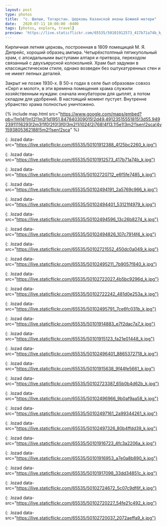 ```yaml
---
layout: post
type: photos
title:  "с. Шапши, Татарстан. Церковь Казанской иконы Божией матери"
date:   2020-07-11 10:00:00 -0400
tags: [photos, explore, travel]
preview: 'https://live.staticflickr.com/65535/50101912573_417b71a74b_k_d.jpg'
---
```


Кирпичная летняя церковь, построенная в 1809 помещицей М. Я. Депрейс, хороший образец ампира. Четырёхстолпный пятикупольный храм, с апсидальными выступами алтаря и притвора, переходом связанный с двухъярусной колокольней. Храм был задуман в классицистическом стиле, однако возведен без оштукатуренных стен и не имеет лепных деталей.

Закрыт не позже 1930-х. В 50-х годах в селе был образован совхоз «Серп и молот», в эти времена помещения храма служили хозяйственным нуждам: сначала инкубатором для цыплят, а потом складом для удобрений. В настоящий момент пустует. Внутренне убранство храма полностью уничтожено.

{% include map.html src="https://www.google.com/maps/embed?pb=!1m14!1m12!1m3!1d1951.847840309015!2d49.49123515551815!3d55.94923911116293!2m3!1f0!2f0!3f0!3m2!1i1024!2i768!4f13.1!5e1!3m2!1sen!2sca!4v1593805362188!5m2!1sen!2sca" %}

![](){: .lozad data-src="https://live.staticflickr.com/65535/50101912388_4f25bc2260_k.jpg"}

![](){: .lozad data-src="https://live.staticflickr.com/65535/50101912573_417b71a74b_k.jpg"}

![](){: .lozad data-src="https://live.staticflickr.com/65535/50102720712_e6f5fe7485_k.jpg"}

![](){: .lozad data-src="https://live.staticflickr.com/65535/50102494191_2a5769c966_k.jpg"}

![](){: .lozad data-src="https://live.staticflickr.com/65535/50102494401_53121f4979_k.jpg"}

![](){: .lozad data-src="https://live.staticflickr.com/65535/50102494596_13c26b8274_k.jpg"}

![](){: .lozad data-src="https://live.staticflickr.com/65535/50102494826_107c7914f4_k.jpg"}

![](){: .lozad data-src="https://live.staticflickr.com/65535/50102721552_450dc0a049_k.jpg"}

![](){: .lozad data-src="https://live.staticflickr.com/65535/50102495211_7b9057f840_k.jpg"}

![](){: .lozad data-src="https://live.staticflickr.com/65535/50102722027_4b5bc9296d_k.jpg"}

![](){: .lozad data-src="https://live.staticflickr.com/65535/50102722242_481d0e253a_k.jpg"}

![](){: .lozad data-src="https://live.staticflickr.com/65535/50102495791_7ce6fc031b_k.jpg"}

![](){: .lozad data-src="https://live.staticflickr.com/65535/50101914883_e7f2dac7a7_k.jpg"}

![](){: .lozad data-src="https://live.staticflickr.com/65535/50101915123_fa21e01448_k.jpg"}

![](){: .lozad data-src="https://live.staticflickr.com/65535/50102496401_8865372718_k.jpg"}

![](){: .lozad data-src="https://live.staticflickr.com/65535/50101915638_9f44fe5661_k.jpg"}

![](){: .lozad data-src="https://live.staticflickr.com/65535/50102723387_65b0b4d62b_k.jpg"}

![](){: .lozad data-src="https://live.staticflickr.com/65535/50102496966_9b0af9aa58_k.jpg"}

![](){: .lozad data-src="https://live.staticflickr.com/65535/50102497161_2a99344261_k.jpg"}

![](){: .lozad data-src="https://live.staticflickr.com/65535/50102497326_80b4ffdd39_k.jpg"}

![](){: .lozad data-src="https://live.staticflickr.com/65535/50101916723_4fc3a2206a_k.jpg"}

![](){: .lozad data-src="https://live.staticflickr.com/65535/50101916953_a7e0a8b890_k.jpg"}

![](){: .lozad data-src="https://live.staticflickr.com/65535/50101917098_33dd34851c_k.jpg"}

![](){: .lozad data-src="https://live.staticflickr.com/65535/50102724672_5c07c9df6f_k.jpg"}

![](){: .lozad data-src="https://live.staticflickr.com/65535/50102720227_54fe21c492_k.jpg"}

![](){: .lozad data-src="https://live.staticflickr.com/65535/50102720037_2072aeffa9_k.jpg"}
